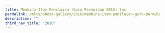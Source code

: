 ```yaml
---
title: Membina Item Penilaian (Guru Permulaan 2015) Sec
permalink: /mlcs/photo-gallery/2016/membina-item-penilaian-guru-permulaan-2015-sec/
description: ""
third_nav_title: "2016"
---
```

